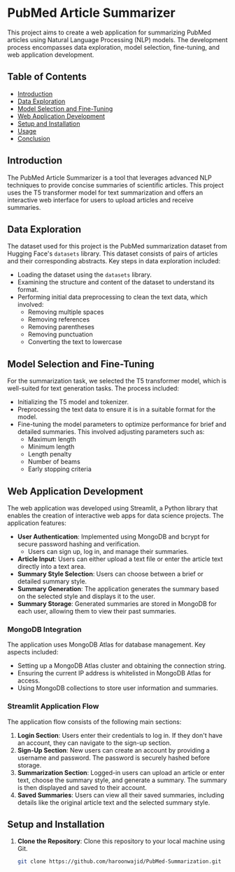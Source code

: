 # PubMed Article Summarizer 

This project aims to create a web application for summarizing PubMed articles using Natural Language Processing (NLP) models. The development process encompasses data exploration, model selection, fine-tuning, and web application development.

## Table of Contents

- [Introduction](#introduction)
- [Data Exploration](#data-exploration)
- [Model Selection and Fine-Tuning](#model-selection-and-fine-tuning)
- [Web Application Development](#web-application-development)
- [Setup and Installation](#setup-and-installation)
- [Usage](#usage)
- [Conclusion](#conclusion)

## Introduction

The PubMed Article Summarizer is a tool that leverages advanced NLP techniques to provide concise summaries of scientific articles. This project uses the T5 transformer model for text summarization and offers an interactive web interface for users to upload articles and receive summaries.

## Data Exploration

The dataset used for this project is the PubMed summarization dataset from Hugging Face's `datasets` library. This dataset consists of pairs of articles and their corresponding abstracts. Key steps in data exploration included:

- Loading the dataset using the `datasets` library.
- Examining the structure and content of the dataset to understand its format.
- Performing initial data preprocessing to clean the text data, which involved:
  - Removing multiple spaces
  - Removing references
  - Removing parentheses
  - Removing punctuation
  - Converting the text to lowercase

## Model Selection and Fine-Tuning

For the summarization task, we selected the T5 transformer model, which is well-suited for text generation tasks. The process included:

- Initializing the T5 model and tokenizer.
- Preprocessing the text data to ensure it is in a suitable format for the model.
- Fine-tuning the model parameters to optimize performance for brief and detailed summaries. This involved adjusting parameters such as:
  - Maximum length
  - Minimum length
  - Length penalty
  - Number of beams
  - Early stopping criteria

## Web Application Development

The web application was developed using Streamlit, a Python library that enables the creation of interactive web apps for data science projects. The application features:

- **User Authentication**: Implemented using MongoDB and bcrypt for secure password hashing and verification. 
  - Users can sign up, log in, and manage their summaries.
- **Article Input**: Users can either upload a text file or enter the article text directly into a text area.
- **Summary Style Selection**: Users can choose between a brief or detailed summary style.
- **Summary Generation**: The application generates the summary based on the selected style and displays it to the user.
- **Summary Storage**: Generated summaries are stored in MongoDB for each user, allowing them to view their past summaries.

### MongoDB Integration

The application uses MongoDB Atlas for database management. Key aspects included:

- Setting up a MongoDB Atlas cluster and obtaining the connection string.
- Ensuring the current IP address is whitelisted in MongoDB Atlas for access.
- Using MongoDB collections to store user information and summaries.

### Streamlit Application Flow

The application flow consists of the following main sections:

1. **Login Section**: Users enter their credentials to log in. If they don't have an account, they can navigate to the sign-up section.
2. **Sign-Up Section**: New users can create an account by providing a username and password. The password is securely hashed before storage.
3. **Summarization Section**: Logged-in users can upload an article or enter text, choose the summary style, and generate a summary. The summary is then displayed and saved to their account.
4. **Saved Summaries**: Users can view all their saved summaries, including details like the original article text and the selected summary style.

## Setup and Installation

1. **Clone the Repository**: Clone this repository to your local machine using Git.
   ```sh
   git clone https://github.com/haroonwajid/PubMed-Summarization.git
